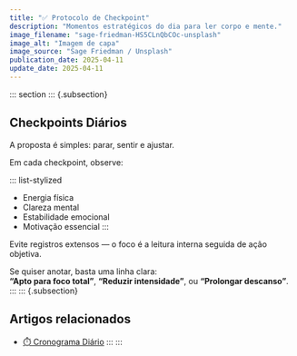 ```yaml
---
title: "✅ Protocolo de Checkpoint"
description: "Momentos estratégicos do dia para ler corpo e mente."
image_filename: "sage-friedman-HS5CLnQbCOc-unsplash"
image_alt: "Imagem de capa"
image_source: "Sage Friedman / Unsplash"
publication_date: 2025-04-11
update_date: 2025-04-11
---
```

::: section
::: {.subsection}
## Checkpoints Diários
<p class="subheading">A proposta é simples: parar, sentir e ajustar.</p>

Em cada checkpoint, observe:

::: list-stylized
* Energia física
* Clareza mental
* Estabilidade emocional
* Motivação essencial
:::

Evite registros extensos — o foco é a leitura interna seguida de ação objetiva.

Se quiser anotar, basta uma linha clara:  
**“Apto para foco total”**, **“Reduzir intensidade”**, ou **“Prolongar descanso”**.
:::
::: {.subsection}
## Artigos relacionados
* [⏱️ Cronograma Diário](/daily-schedule/)
:::
:::
